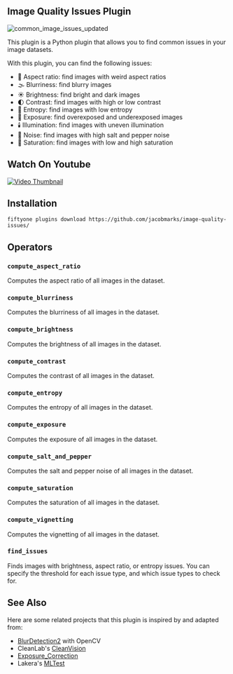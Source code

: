 ## Image Quality Issues Plugin

![common_image_issues_updated](https://github.com/jacobmarks/image-quality-issues/assets/12500356/4f3b89c9-58b6-4404-a9da-8cd6570a1793)

This plugin is a Python plugin that allows you to find common issues in your
image datasets.

With this plugin, you can find the following issues:

-   📏 Aspect ratio: find images with weird aspect ratios
-   🌫️ Blurriness: find blurry images
-   ☀️ Brightness: find bright and dark images
-   🌓 Contrast: find images with high or low contrast
-   🔀 Entropy: find images with low entropy
-   📸 Exposure: find overexposed and underexposed images
-   🕯️ Illumination: find images with uneven illumination
-   🧂 Noise: find images with high salt and pepper noise
-   🌈 Saturation: find images with low and high saturation


## Watch On Youtube
[![Video Thumbnail](https://img.youtube.com/vi/0Kkzx0nEXEo/0.jpg)](https://www.youtube.com/watch?v=0Kkzx0nEXEo&list=PLuREAXoPgT0RZrUaT0UpX_HzwKkoB-S9j&index=14)




## Installation

```shell
fiftyone plugins download https://github.com/jacobmarks/image-quality-issues/
```

## Operators

### `compute_aspect_ratio`

Computes the aspect ratio of all images in the dataset.

### `compute_blurriness`

Computes the blurriness of all images in the dataset.


### `compute_brightness`

Computes the brightness of all images in the dataset.

### `compute_contrast`

Computes the contrast of all images in the dataset.

### `compute_entropy`

Computes the entropy of all images in the dataset.

### `compute_exposure`

Computes the exposure of all images in the dataset.


### `compute_salt_and_pepper`

Computes the salt and pepper noise of all images in the dataset.

### `compute_saturation`

Computes the saturation of all images in the dataset.


### `compute_vignetting`

Computes the vignetting of all images in the dataset.

### `find_issues`

Finds images with brightness, aspect ratio, or entropy issues. You can specify
the threshold for each issue type, and which issue types to check for.

## See Also
Here are some related projects that this plugin is inspired by and adapted from:

- [BlurDetection2](https://github.com/WillBrennan/BlurDetection2) with OpenCV
- CleanLab's [CleanVision](https://github.com/cleanlab/cleanvision/tree/main)
- [Exposure_Correction](https://github.com/mahmoudnafifi/Exposure_Correction)
- Lakera's [MLTest](https://docs.lakera.ai/)
